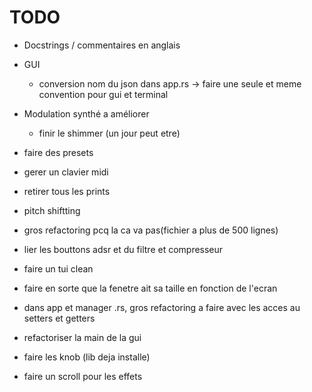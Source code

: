 # TODO

- Docstrings / commentaires en anglais

- GUI
  - conversion nom du json dans app.rs -> faire une seule et meme convention pour gui et terminal

- Modulation synthé a améliorer
  - finir le shimmer (un jour peut etre)

- faire des presets

- gerer un clavier midi

- retirer tous les prints

- pitch shiftting

- gros refactoring pcq la ca va pas(fichier a plus de 500 lignes)

- lier les bouttons adsr et du filtre et compresseur

- faire un tui clean

- faire en sorte que la fenetre ait sa taille en fonction de l'ecran

- dans app et manager .rs, gros refactoring a faire avec les acces au setters et getters

- refactoriser la main de la gui

- faire les knob (lib deja installe)

- faire un scroll pour les effets
